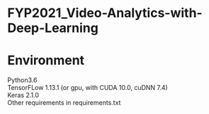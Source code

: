 # FYP2021_Video-Analytics-with-Deep-Learning

# Environment
Python3.6  
TensorFLow 1.13.1 (or gpu, with CUDA 10.0, cuDNN 7.4)  
Keras 2.1.0  
Other requirements in requirements.txt  
